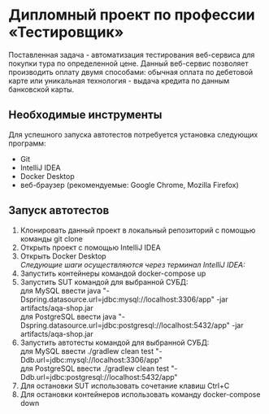 # **Дипломный проект по профессии «Тестировщик»**  
Поставленная задача - автоматизация тестирования веб-сервиса для покупки тура по определенной цене. Данный веб-сервис позволяет производить оплату двумя способами: обычная оплата по дебетовой карте или уникальная технология - выдача кредита по данным банковской карты. 
## **Необходимые инструменты**  
Для успешного запуска автотестов потребуется установка следующих программ: 
- Git   
- IntelliJ IDEA  
- Docker Desktop    
- веб-браузер (рекомендуемые: Google Chrome, Mozilla Firefox)  
 ## **Запуск автотестов**  
1. Клонировать данный проект в локальный репозиторий с помощью команды git clone 
2. Открыть проект с помощью IntelliJ IDEA  
3. Открыть Docker Desktop  
*Следующие шаги осуществляются через терминал IntelliJ IDEA:* 
4. Запустить контейнеры командой docker-compose up
5. Запустить SUT командой для выбранной СУБД:  
для MySQL ввести java "-Dspring.datasource.url=jdbc:mysql://localhost:3306/app" -jar artifacts/aqa-shop.jar  
для PostgreSQL ввести java "-Dspring.datasource.url=jdbc:postgresql://localhost:5432/app" -jar artifacts/aqa-shop.jar  
6. Запустить автотесты командой для выбранной СУБД:  
для MySQL ввести ./gradlew clean test "-Ddb.url=jdbc:mysql://localhost:3306/app"  
для PostgreSQL ввести ./gradlew clean test "-Ddb.url=jdbc:postgresql://localhost:5432/app"
7. Для остановки SUT использовать сочетание клавиш Ctrl+C
8. Для остановки контейнеров использовать команду docker-compose down 
